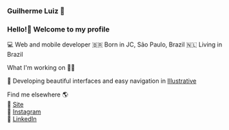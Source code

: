 ### Guilherme Luiz 👋
### Hello!👋 Welcome to my profile

💻 Web and mobile developer
🇧🇷 Born in JC, São Paulo, Brazil
🇳🇱 Living in Brazil

What I'm working on 👨‍💻

🚀 Developing beautiful interfaces and easy navigation in <A href='http://illustrativa.net'>Illustrative</a>

Find me elsewhere 🌎<br>
🚀 <A href='www.guilhermeweb.com.br'>Site</A><br>
📸 <A href='https://www.instagram.com/guilhermeluiz.04/'>Instagram</A><br>
💼 <A href='https://www.linkedin.com/in/guilherme-luiz-4b5228156/'>LinkedIn</A><br>
